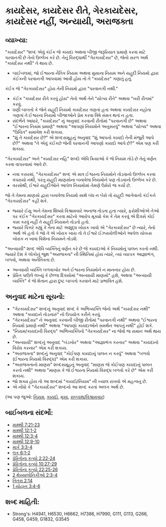 # કાયદેસર, કાયદેસર રીતે, ગેરકાયદેસર, કાયદેસર નહીં, અન્યાયી, અરાજક્તા 

## વ્યાખ્યા: 

"કાયદેસર" “શબ્દ એવું કંઈક જે કાયદા અથવા બીજી જરૂરિયાત પ્રમાણે કરવા માટે પરવાનગી છે તેનો ઉલ્લેખ કરે છે.
તેનું વિરુદ્ધાર્થી "ગેરકાયદેસર" છે, જેનો સરળ અર્થ "કાયદેસર નથી" તે થાય છે.

* બાઈબલમાં, જો ઈશ્વરના નૈતિક નિયમ અથવા મુસાના નિયમ અને યહૂદી નિયમો દ્વારા કંઈકની પરવાનગી આપવામાં આવી હોય તો તે "કાયદેસર" ગણાતું હતું.

કંઈક જે "ગેરકાયદેસર" હોય તેની નિયમો દ્વારા "પરવાનગી નથી."

* કંઈક "કાયદેસર રીતે કરવું હોય" તેનો અર્થ તેને "યોગ્ય રીતે" અથવા "ખરી રીતમાં" કરવું.
* ઘણી બાબતો કે જેને યહૂદી નિયમો કાયદેસર ગણતાં હતા અથવા કાયદેસર નહોતા ગણતાં તે ઈશ્વરના નિયમો બીજાઓને પ્રેમ કરવા વિષે સંમત થતાં ન હતા.
* સંદર્ભને આધારે, "કાયદેસર" નું અનુવાદ કરવાની રીતોમાં "પરવાનગી છે" અથવા "ઈશ્વરના નિયમ પ્રમાણે" અથવા "આપણાં નિયમોને અનુસરવું" અથવા "યોગ્ય" અથવા "ઉચિત" સમાવેશ કરી શકાય.
* "શું તે કાયદેસર છે?" એ શબ્દસમૂહનું અનુવાદ "શું આપનો કાયદો તેની મંજૂરી આપે છે?" અથવા "તે એવું કંઈકછે જેની પરવાનગી આપણો કાયદો આપે છે?" એમ પણ કરી શકાય.

"ગેરકાયદેસર" અને "કાયદેસર નહિ" શબ્દો એવિ ક્રિયાઓ કે જે નિયમ તોડે છે તેનું વર્ણન કરવા વાપરવામાં આવે છે.

* નવા કરારમાં, "ગેરકાયદેસર" શબ્દ એ માત્ર ઈશ્વરના નિયમોને તોડવાનો ઉલ્લેખ કરવા વપરાયો નથી, પરંતુ યહૂદી માણસોના બનાવેલા નિયમોને પણ તોડવાનો ઉલ્લેખ કરે છે.
* વરસોથી, ઈશ્વરે યહુદીઓને આપેલ નિયમોમાં તેમણે ઉમેરો જ કર્યો છે.

જો તે તેમના માણસો દ્વારા બનાવેલા નિયમો સાથે બંધ ન બેસે તો યહૂદી આગેવાનો કંઈકને "ગેરકાયદેસર" કહી શકે.

* જ્યારે ઈસુ અને તેમના શિષ્યો વિશ્રામવારે અનાજ તોડતા હતા ત્યારે, ફરોશીઓએ તેઓ પર કંઈક "ગેરકાયદેસર" કરવા માટેનો આરોપ મૂક્યો કેમ કે તેમ કરવું એ દિવસે કોઈ કામ કરવું નહીં તે યહૂદી નિયમને તોડતો હતો.
* જ્યારે પિત્તરે કહ્યું કે તેના માટે અશુદ્ધ ખોરાક ખાવો એ "ગેરકાયદેસર" છે ત્યારે, તેનો અર્થ એ હતો કે જો તે એ ખોરાક ખાય તો તે ઈશ્વરે ઈઝરાયેલીઓને આપેલ ચોક્કસ ખોરાક ન ખાવા વિશેના નિયમને તોડશે.

"અન્યાયી" શબ્દ એવિ વ્યક્તિનું વર્ણન કરે છે જે કાયદાઓ કે નિયમોનું પાલન કરતો નથી.
જ્યારે દેશ કે લોકોનું જુથ "અરાજક્તા" ની સ્થિતિમાં હોય ત્યારે, ત્યાં વ્યાપક આજ્ઞાભંગ, બળવો, અથવા અનૈતિક્તા છે.

* અન્યાયી વ્યક્તિ બળવાખોર અને ઈશ્વરના નિયમોને ન માનનાર હોય છે.
* પ્રેરિત પાઉલે લખ્યું કે છેલ્લા દિવસોમાં "અન્યાયી માણસો" હશે, અથવા "અન્યાયી વ્યક્તિ" કે જે શેતાન દ્વારા દુષ્ટ બાબતો કરવાને માટે પ્રભાવિત હશે.

## અનુવાદ માટેના સૂચનો: 

* "ગેરકાયદેસર" શબ્દનું અનુવાદ શબ્દ કે અભિવ્યક્તિ જેનો અર્થ "કાયદેસર નથી" અથવા "કાયદાને તોડનારું" નો ઉપયોગ કરીને કરવું.
* "ગેરકાયદેસર" ને અનુવાદ કરવાની બીજી રીતોમાં "પરવાનગી નથી" અથવા "ઈશ્વરના નિયમો પ્રમાણે નથી" અથવા "આપણાં કાયદાઓને સમર્થન આપતું નથી" હોઈ શકે.
* "નિયમ/કાયદાની વિરુદ્ધ" અભિવ્યક્તિનો "ગેરકાયદેસર" ના જેવો જ સમાન અર્થ થાય છે.
* "અન્યાયી" શબ્દનું અનુવાદ "બંડખોર" અથવા "આજ્ઞાભંગ કરનાર" અથવા "કાયદાનો વિરોધ કરનાર" એમ કરી શકાય.
* "અરાજક્તા" શબ્દનું અનુવાદ "કોઈપણ કાયદાનું પાલન ન કરવું" અથવા "બળવો (ઈશ્વરના નિયમો વિરુદ્ધ)" એમ કરી શકાય.
* "અરાજક્તાનો માણસ" શબ્દસમૂહનું અનુવાદ "માણસ જે કોઈપણ કાયદાનું પાલન કરતો નથી" અથવા "માણસ કે જે ઈશ્વરના નિયમો વિરુદ્ધ બળવો કરે છે" એમ કરી શકાય.
* જો શક્ય હોય તો આ શબ્દમાં "કાયદો/નિયમ" ની ખ્યાલ રાખવો એ મહત્વનુ છે.
* એ નોંધો કે "ગેરકાયદેસર" શબ્દનો આ શબ્દ કરતાં અલગ અર્થ છે.

(આ પણ જુઓ: [નિયમ](../other/law.md), [કાયદો](../kt/lawofmoses.md), [મુસા](../names/moses.md), [સબ્બાથ/વિશ્રામવાર](../kt/sabbath.md))

## બાઈબલના સંદર્ભો: 

* [માથ્થી 7:21-23](rc://gu/tn/help/mat/07/21)
* [માથ્થી 12:1-2](rc://gu/tn/help/mat/12/01)
* [માથ્થી 12:3-4](rc://gu/tn/help/mat/12/03)
* [માથ્થી 12:9-10](rc://gu/tn/help/mat/12/09)
* [માર્ક 3:3-4](rc://gu/tn/help/mrk/03/03)
* [લૂક 6:1-2](rc://gu/tn/help/luk/06/01)
* [પ્રેરિતોના કૃત્યો 2:22-24](rc://gu/tn/help/act/02/22)
* [પ્રેરિતોના કૃત્યો 10:27-29](rc://gu/tn/help/act/10/27)
* [પ્રેરિતોના કૃત્યો 22:25-26](rc://gu/tn/help/act/22/25)
* [2 થેસ્સાલોનિકીઓ 2:3-4](rc://gu/tn/help/2th/02/03)
* [તિતસ 2:14](rc://gu/tn/help/tit/02/14)
* [1 યોહાન 3:4-6](rc://gu/tn/help/1jn/03/04)

## શબ્દ માહિતી: 

* Strong's: H4941, H6530, H6662, H7386, H7990, G111, G113, G266, G458, G459, G1832, G3545
